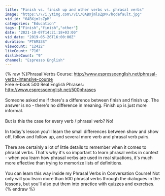 ```yaml
---
title: "Finish vs. finish up and other verbs vs. phrasal verbs"
image: "https:\/\/i.ytimg.com\/vi\/0ABXjmlsZpM\/hqdefault.jpg"
vid_id: "0ABXjmlsZpM"
categories: "Education"
tags: ["Finish","finish","other"]
date: "2021-10-07T14:21:18+03:00"
vid_date: "2019-05-26T16:00:00Z"
duration: "PT6M33S"
viewcount: "12422"
likeCount: "716"
dislikeCount: "9"
channel: "Espresso English"
---
```

{% raw %}Phrasal Verbs Course: <a rel="nofollow" target="blank" href="http://www.espressoenglish.net/phrasal-verbs-intensive-course">http://www.espressoenglish.net/phrasal-verbs-intensive-course</a><br />Free e-book 500 Real English Phrases: <a rel="nofollow" target="blank" href="http://www.espressoenglish.net/500phrases">http://www.espressoenglish.net/500phrases</a><br /><br />Someone asked me if there's a difference between finish and finish up. The answer is no - there's no difference in meaning. Finish up is just more informal.<br /><br />But is this the case for every verb / phrasal verb? No!<br /><br />In today's lesson you'll learn the small differences between show and show off, follow and follow up, and several more verb and phrasal verb pairs.<br /><br />There are certainly a lot of little details to remember when it comes to phrasal verbs. That's why it's so important to learn phrasal verbs in context - when you learn how phrasal verbs are used in real situations, it's much more effective than trying to memorize lists of definitions.<br /><br />You can learn this way inside my Phrasal Verbs in Conversation Course! Not only will you learn more than 500 phrasal verbs through the dialogues in the lessons, but you'll also put them into practice with quizzes and exercises.{% endraw %}
